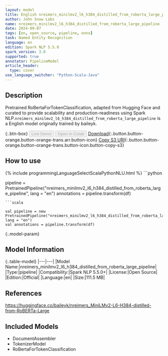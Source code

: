 ```yaml
---
layout: model
title: English nreimers_minilmv2_l6_h384_distilled_from_roberta_large_pipeline pipeline RoBertaForTokenClassification from baileyk
author: John Snow Labs
name: nreimers_minilmv2_l6_h384_distilled_from_roberta_large_pipeline
date: 2024-09-07
tags: [en, open_source, pipeline, onnx]
task: Named Entity Recognition
language: en
edition: Spark NLP 5.5.0
spark_version: 3.0
supported: true
annotator: PipelineModel
article_header:
  type: cover
use_language_switcher: "Python-Scala-Java"
---
```


## Description

Pretrained RoBertaForTokenClassification, adapted from Hugging Face and curated to provide scalability and production-readiness using Spark NLP.`nreimers_minilmv2_l6_h384_distilled_from_roberta_large_pipeline` is a English model originally trained by baileyk.

{:.btn-box}
<button class="button button-orange" disabled>Live Demo</button>
<button class="button button-orange" disabled>Open in Colab</button>
[Download](https://s3.amazonaws.com/auxdata.johnsnowlabs.com/public/models/nreimers_minilmv2_l6_h384_distilled_from_roberta_large_pipeline_en_5.5.0_3.0_1725707516537.zip){:.button.button-orange.button-orange-trans.arr.button-icon}
[Copy S3 URI](s3://auxdata.johnsnowlabs.com/public/models/nreimers_minilmv2_l6_h384_distilled_from_roberta_large_pipeline_en_5.5.0_3.0_1725707516537.zip){:.button.button-orange.button-orange-trans.button-icon.button-copy-s3}

## How to use



<div class="tabs-box" markdown="1">
{% include programmingLanguageSelectScalaPythonNLU.html %}
```python

pipeline = PretrainedPipeline("nreimers_minilmv2_l6_h384_distilled_from_roberta_large_pipeline", lang = "en")
annotations =  pipeline.transform(df)   

```
```scala

val pipeline = new PretrainedPipeline("nreimers_minilmv2_l6_h384_distilled_from_roberta_large_pipeline", lang = "en")
val annotations = pipeline.transform(df)

```
</div>

{:.model-param}
## Model Information

{:.table-model}
|---|---|
|Model Name:|nreimers_minilmv2_l6_h384_distilled_from_roberta_large_pipeline|
|Type:|pipeline|
|Compatibility:|Spark NLP 5.5.0+|
|License:|Open Source|
|Edition:|Official|
|Language:|en|
|Size:|111.5 MB|

## References

https://huggingface.co/baileyk/nreimers_MiniLMv2-L6-H384-distilled-from-RoBERTa-Large

## Included Models

- DocumentAssembler
- TokenizerModel
- RoBertaForTokenClassification